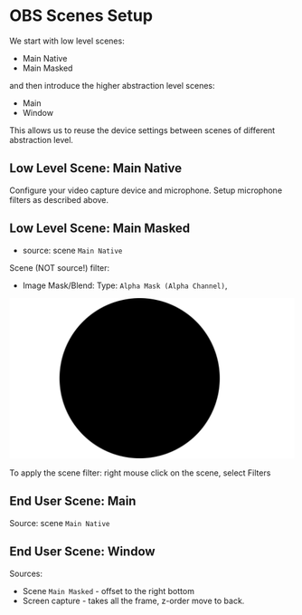 # OBS Scenes Setup

We start with low level scenes:

* Main Native
* Main Masked

and then introduce the higher abstraction level scenes:

* Main
* Window

This allows us to reuse the device settings between scenes of different
abstraction level.

## Low Level Scene: Main Native

Configure your video capture device and microphone.  Setup microphone filters
as described above.

## Low Level Scene: Main Masked

* source: scene `Main Native`

Scene (NOT source!) filter:

* Image Mask/Blend: Type: `Alpha Mask (Alpha Channel)`,

![mask-circle](./mask-circle.png)

To apply the scene filter: right mouse click on the scene, select Filters

## End User Scene: Main

Source: scene `Main Native`

## End User Scene: Window

Sources:

* Scene `Main Masked` - offset to the right bottom
* Screen capture - takes all the frame, z-order move to back.
